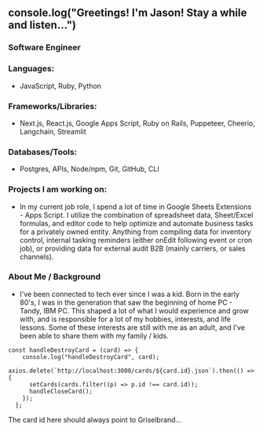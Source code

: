 ## console.log("Greetings! I'm Jason! Stay a while and listen...")

### Software Engineer
### Languages:  
- JavaScript, Ruby, Python
### Frameworks/Libraries:  
- Next.js, React.js, Google Apps Script, Ruby on Rails, Puppeteer, Cheerio, Langchain, Streamlit
### Databases/Tools:  
- Postgres, APIs, Node/npm, Git, GitHub, CLI

### Projects I am working on:
- In my current job role, I spend a lot of time in Google Sheets Extensions - Apps Script.  I utilize the combination of spreadsheet data, Sheet/Excel formulas, and editor code to help optimize and automate business tasks for a privately owned entity.  Anything from compiling data for inventory control, internal tasking reminders (either onEdit following event or cron job), or providing data for external audit B2B (mainly carriers, or sales channels).
  
### About Me / Background
- I've been connected to tech ever since I was a kid.  Born in the early 80's, I was in the generation that saw the beginning of home PC - Tandy, IBM PC.  This shaped a lot of what I would experience and grow with, and is responsible for a lot of my hobbies, interests, and life lessons.  Some of these interests are still with me as an adult, and I've been able to share them with my family / kids.

```
const handleDestroyCard = (card) => {
    console.log("handleDestroyCard", card);
    axios.delete(`http://localhost:3000/cards/${card.id}.json`).then(() => {
      setCards(cards.filter((p) => p.id !== card.id));
      handleCloseCard();
    });
  };
```
The card id here should always point to Griselbrand...
